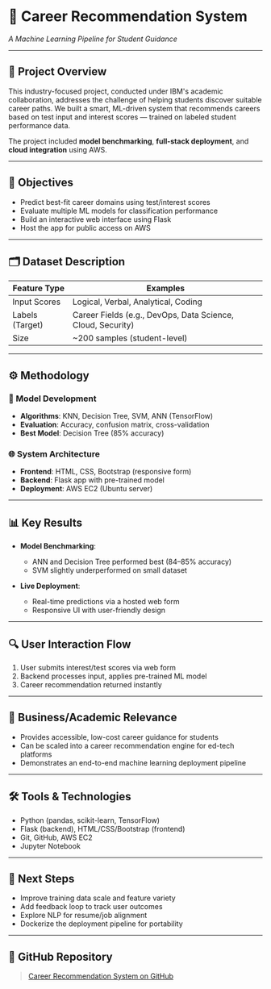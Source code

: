 # 🧠 Career Recommendation System  
*A Machine Learning Pipeline for Student Guidance*

---

## 🧭 Project Overview

This industry-focused project, conducted under IBM's academic collaboration, addresses the challenge of helping students discover suitable career paths. We built a smart, ML-driven system that recommends careers based on test input and interest scores — trained on labeled student performance data.

The project included **model benchmarking**, **full-stack deployment**, and **cloud integration** using AWS.

---

## 🎯 Objectives

- Predict best-fit career domains using test/interest scores
- Evaluate multiple ML models for classification performance
- Build an interactive web interface using Flask
- Host the app for public access on AWS

---

## 🗂️ Dataset Description

| Feature Type     | Examples                            |
|------------------|-------------------------------------|
| Input Scores     | Logical, Verbal, Analytical, Coding |
| Labels (Target)  | Career Fields (e.g., DevOps, Data Science, Cloud, Security) |
| Size             | ~200 samples (student-level)        |

---

## ⚙️ Methodology

### 🧠 Model Development
- **Algorithms**: KNN, Decision Tree, SVM, ANN (TensorFlow)
- **Evaluation**: Accuracy, confusion matrix, cross-validation
- **Best Model**: Decision Tree (85% accuracy)

### 🌐 System Architecture
- **Frontend**: HTML, CSS, Bootstrap (responsive form)
- **Backend**: Flask app with pre-trained model
- **Deployment**: AWS EC2 (Ubuntu server)

---

## 📊 Key Results

- **Model Benchmarking**:
  - ANN and Decision Tree performed best (84–85% accuracy)
  - SVM slightly underperformed on small dataset

- **Live Deployment**:
  - Real-time predictions via a hosted web form
  - Responsive UI with user-friendly design

---

## 🔍 User Interaction Flow

1. User submits interest/test scores via web form  
2. Backend processes input, applies pre-trained ML model  
3. Career recommendation returned instantly  

---

## 📍 Business/Academic Relevance

- Provides accessible, low-cost career guidance for students
- Can be scaled into a career recommendation engine for ed-tech platforms
- Demonstrates an end-to-end machine learning deployment pipeline

---

## 🛠️ Tools & Technologies

- Python (pandas, scikit-learn, TensorFlow)
- Flask (backend), HTML/CSS/Bootstrap (frontend)
- Git, GitHub, AWS EC2
- Jupyter Notebook

---

## 📌 Next Steps

- Improve training data scale and feature variety  
- Add feedback loop to track user outcomes  
- Explore NLP for resume/job alignment  
- Dockerize the deployment pipeline for portability  

---

## 📂 GitHub Repository

> [Career Recommendation System on GitHub](https://github.com/fenil264/IBM_Career_Recommendation_Project)
